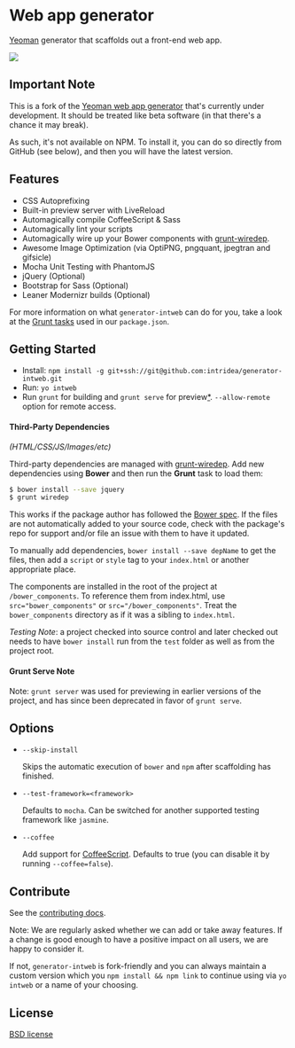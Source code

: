 # Web app generator

[Yeoman](http://yeoman.io) generator that scaffolds out a front-end web app.

![](http://i.imgur.com/uKTT2Hj.png)

## Important Note

This is a fork of the [Yeoman web app generator](https://github.com/yeoman/generator-webapp) that's currently under development. It should be treated like beta software (in that there's a chance it may break).

As such, it's not available on NPM. To install it, you can do so directly from GitHub (see below), and then you will have the latest version.


## Features

* CSS Autoprefixing
* Built-in preview server with LiveReload
* Automagically compile CoffeeScript & Sass
* Automagically lint your scripts
* Automagically wire up your Bower components with [grunt-wiredep](#third-party-dependencies).
* Awesome Image Optimization (via OptiPNG, pngquant, jpegtran and gifsicle)
* Mocha Unit Testing with PhantomJS
* jQuery (Optional)
* Bootstrap for Sass (Optional)
* Leaner Modernizr builds (Optional)

For more information on what `generator-intweb` can do for you, take a look at the [Grunt tasks](https://github.com/intridea/generator-intweb/blob/master/app/templates/_package.json) used in our `package.json`.


## Getting Started

- Install: `npm install -g git+ssh://git@github.com:intridea/generator-intweb.git`
- Run: `yo intweb`
- Run `grunt` for building and `grunt serve` for preview[*](#grunt-serve-note). `--allow-remote` option for remote access.


#### Third-Party Dependencies

*(HTML/CSS/JS/Images/etc)*

Third-party dependencies are managed with [grunt-wiredep](https://github.com/stephenplusplus/grunt-wiredep). Add new dependencies using **Bower** and then run the **Grunt** task to load them:

```sh
$ bower install --save jquery
$ grunt wiredep
```

This works if the package author has followed the [Bower spec](https://github.com/bower/bower.json-spec). If the files are not automatically added to your source code, check with the package's repo for support and/or file an issue with them to have it updated.

To manually add dependencies, `bower install --save depName` to get the files, then add a `script` or `style` tag to your `index.html` or another appropriate place.

The components are installed in the root of the project at `/bower_components`. To reference them from index.html, use `src="bower_components"` or `src="/bower_components"`. Treat the `bower_components` directory as if it was a sibling to `index.html`.

*Testing Note*: a project checked into source control and later checked out needs to have `bower install` run from the `test` folder as well as from the project root.


#### Grunt Serve Note

Note: `grunt server` was used for previewing in earlier versions of the project, and has since been deprecated in favor of `grunt serve`.


## Options

* `--skip-install`

  Skips the automatic execution of `bower` and `npm` after scaffolding has finished.

* `--test-framework=<framework>`

  Defaults to `mocha`. Can be switched for another supported testing framework like `jasmine`.

* `--coffee`

  Add support for [CoffeeScript](http://coffeescript.org/). Defaults to true (you can disable it by running `--coffee=false`).


## Contribute

See the [contributing docs](https://github.com/yeoman/yeoman/blob/master/contributing.md).

Note: We are regularly asked whether we can add or take away features. If a change is good enough to have a positive impact on all users, we are happy to consider it.

If not, `generator-intweb` is fork-friendly and you can always maintain a custom version which you `npm install && npm link` to continue using via `yo intweb` or a name of your choosing.


## License

[BSD license](http://opensource.org/licenses/bsd-license.php)
